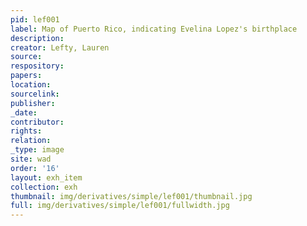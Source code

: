 ```yaml
---
pid: lef001
label: Map of Puerto Rico, indicating Evelina Lopez's birthplace
description:
creator: Lefty, Lauren
source:
respository:
papers:
location:
sourcelink:
publisher:
_date:
contributor:
rights:
relation:
_type: image
site: wad
order: '16'
layout: exh_item
collection: exh
thumbnail: img/derivatives/simple/lef001/thumbnail.jpg
full: img/derivatives/simple/lef001/fullwidth.jpg
---
```


